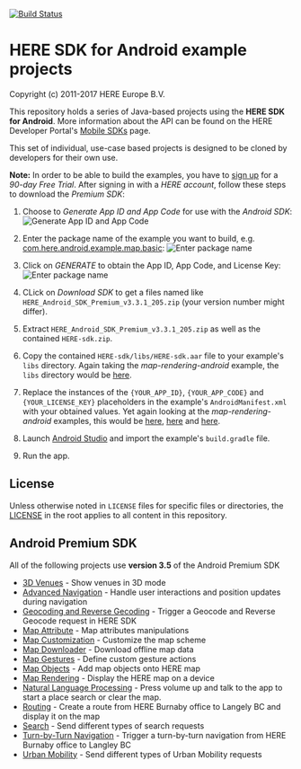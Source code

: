 [![Build Status](https://travis-ci.org/heremaps/here-android-sdk-examples.svg?branch=master)](https://travis-ci.org/heremaps/here-android-sdk-examples)

# HERE SDK for Android example projects

Copyright (c) 2011-2017 HERE Europe B.V.

This repository holds a series of Java-based projects using the **HERE SDK for Android**. More information about the API can be found on the HERE Developer Portal's [Mobile SDKs](https://developer.here.com/develop/mobile-sdks) page.

This set of individual, use-case based projects is designed to be cloned by developers for their own use.

**Note:** In order to be able to build the examples, you have to [sign up](https://developer.here.com/develop/mobile-sdks?create=Evaluation&keepState=true&step=account) for a *90-day Free Trial*. After signing in with a *HERE account*, follow these steps to download the *Premium SDK*:

1. Choose to *Generate App ID and App Code* for use with the *Android SDK*:
![Generate App ID and App Code](/.screenshots/Premium%20SDK%20-%20Generate%20App%20ID%20and%20App%20Code.png?raw=true)

2. Enter the package name of the example you want to build, e.g. [com.here.android.example.map.basic](https://github.com/heremaps/here-android-sdk-examples/blob/master/map-rendering-android/app/src/main/AndroidManifest.xml#L3):
![Enter package name](/.screenshots/Premium%20SDK%20-%20Enter%20package%20name.png?raw=true)

3. Click on *GENERATE* to obtain the App ID, App Code, and License Key:
![Enter package name](/.screenshots/Premium%20SDK%20-%20Generated%20license.png?raw=true)

4. CLick on *Download SDK* to get a files named like `HERE_Android_SDK_Premium_v3.3.1_205.zip` (your version number might differ).

5. Extract `HERE_Android_SDK_Premium_v3.3.1_205.zip` as well as the contained `HERE-sdk.zip`.

6. Copy the contained `HERE-sdk/libs/HERE-sdk.aar` file to your example's `libs` directory. Again taking the *map-rendering-android* example, the `libs` directory would be [here](https://github.com/heremaps/here-android-sdk-examples/tree/master/map-rendering-android/app/libs).

7. Replace the instances of the `{YOUR_APP_ID}`, `{YOUR_APP_CODE}` and `{YOUR_LICENSE_KEY}` placeholders in the example's `AndroidManifest.xml` with your obtained values. Yet again looking at the *map-rendering-android* examples, this would be [here](https://github.com/heremaps/here-android-sdk-examples/blob/master/map-rendering-android/app/src/main/AndroidManifest.xml#L29), [here](https://github.com/heremaps/here-android-sdk-examples/blob/master/map-rendering-android/app/src/main/AndroidManifest.xml#L32) and [here](https://github.com/heremaps/here-android-sdk-examples/blob/master/map-rendering-android/app/src/main/AndroidManifest.xml#L35).

8. Launch [Android Studio](https://developer.android.com/studio/) and import the example's `build.gradle` file.

9. Run the app.

## License

Unless otherwise noted in `LICENSE` files for specific files or directories, the [LICENSE](LICENSE) in the root applies to all content in this repository.

## Android Premium SDK

All of the following projects use **version 3.5** of the Android Premium SDK

* [3D Venues](3d-venues-and-indoor-routing) - Show venues in 3D mode
* [Advanced Navigation](advanced-navigation-android) - Handle user interactions and position updates during navigation
* [Geocoding and Reverse Gecoding](geocoder-and-reverse-geocoder-android) - Trigger a Geocode and Reverse Geocode request in HERE SDK
* [Map Attribute](map-attribute-android) - Map attributes manipulations
* [Map Customization](map-customization-android) - Customize the map scheme
* [Map Downloader](map-downloader-android) - Download offline map data
* [Map Gestures](map-gestures-android) - Define custom gesture actions
* [Map Objects](map-objects-android) - Add map objects onto HERE map
* [Map Rendering](map-rendering-android) - Display the HERE map on a device
* [Natural Language Processing](nlp-android) - Press volume up and talk to the app to start a place search or clear the map.
* [Routing](routing-android) - Create a route from HERE Burnaby office to Langely BC and display it on the map
* [Search](search-android) - Send different types of search requests
* [Turn-by-Turn Navigation](turn-by-turn-navigation-android) - Trigger a turn-by-turn navigation from HERE Burnaby office to Langley BC
* [Urban Mobility](urban-mobility-android) - Send different types of Urban Mobility requests
